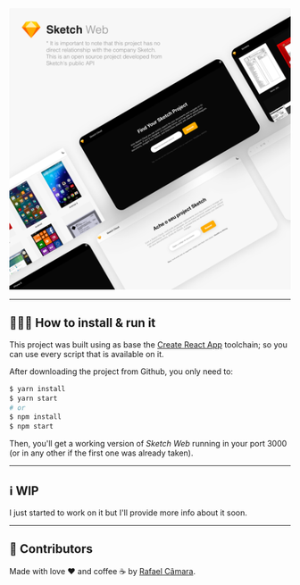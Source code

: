 <div align="center">
  <img src="./product-cover.png" alt="Sketch Coding Test.">
</div>

---

## 🏃🏽‍♀️ How to install & run it

This project was built using as base the [Create React App](https://reactjs.org/docs/create-a-new-react-app.html) toolchain; so you can use every script that is available on it.

After downloading the project from Github, you only need to:

```sh
$ yarn install
$ yarn start
# or
$ npm install
$ npm start
```

Then, you'll get a working version of *Sketch Web* running in your port 3000 (or in any other if the first one was already taken).

---

## ℹ️ WIP

I just started to work on it but I'll provide more info about it soon.

---

## 🎉 Contributors

Made with love ❤️ and coffee ☕️ by [Rafael Câmara](https://www.linkedin.com/in/rafaelcamaram/).
